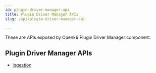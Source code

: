 ```yaml
---
id: plugin-driver-manager-api
title: Plugin Driver Manager APIs
slug: /api/plugin-driver-manager-api

---
```


These are APIs exposed by Openk9 Plugin Driver Manager component.

## Plugin Driver Manager APIs

- [Ingestion](ingestion)
